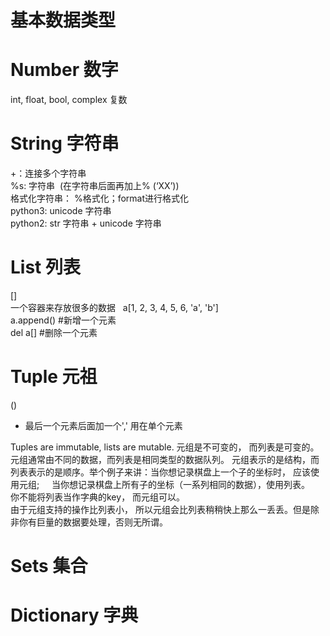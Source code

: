 # 基本数据类型  
# Number 数字  
int, float, bool, complex 复数

# String 字符串  
+：连接多个字符串     
%s: 字符串  (在字符串后面再加上% (‘XX’))   
格式化字符串： %格式化；format进行格式化   
python3: unicode 字符串     
python2: str 字符串 + unicode 字符串     

# List 列表   
[]  
一个容器来存放很多的数据  
a[1, 2, 3, 4, 5, 6, 'a', 'b']   
a.append() #新增一个元素   
del a[] #删除一个元素   

# Tuple 元祖  
()    
* 最后一个元素后面加一个',' 用在单个元素     


Tuples are immutable, lists are mutable. 元组是不可变的， 而列表是可变的。       
元组通常由不同的数据，而列表是相同类型的数据队列。
元组表示的是结构，而列表表示的是顺序。举个例子来讲：当你想记录棋盘上一个子的坐标时， 应该使用元组;    
当你想记录棋盘上所有子的坐标（一系列相同的数据），使用列表。  
你不能将列表当作字典的key， 而元组可以。   
由于元组支持的操作比列表小， 所以元组会比列表稍稍快上那么一丢丢。但是除非你有巨量的数据要处理，否则无所谓。   

# Sets 集合   


# Dictionary 字典     

